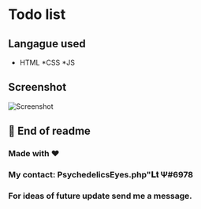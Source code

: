 # Todo list
## Langague used
* HTML
*CSS
*JS
## Screenshot
![Screenshot](https://i.postimg.cc/qBcWqL0t/image.png)
## 🏴 End of readme
### Made with ❤ 
### My contact: PsychedelicsEyes.php"𝐋𝐭 Ψ#6978
### For ideas of future update send me a message.